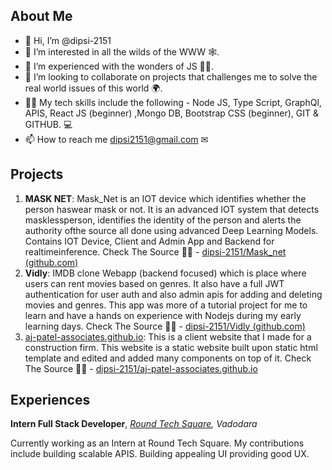 
## About Me
- 👋 Hi, I’m @dipsi-2151
- 👀 I’m interested in all the wilds of the WWW 🕸. 
- 🌱 I’m experienced with the wonders of JS 👩‍💻.
- 💞️ I’m looking to collaborate on projects that challenges me to solve the real world issues of this world 🌍.
- 🤹‍♀️ My tech skills include the following - Node JS, Type Script, GraphQl, APIS, React JS (beginner) ,Mongo DB, Bootstrap CSS (beginner), GIT & GITHUB. 💻
- 📫 How to reach me dipsi2151@gmail.com ✉

## Projects
1. **MASK NET**:
Mask_Net is an IOT device which identifies whether the person haswear mask or not. It is an advanced IOT system that detects masklessperson, identifies the identity of the person and alerts the authority ofthe source all done using advanced Deep Learning Models.
Contains IOT Device, Client and Admin App and Backend for realtimeinference.
Check The Source 👨‍💻 -
[dipsi-2151/Mask_net (github.com)](https://github.com/dipsi-2151/Mask_net)
2. **Vidly**:
IMDB clone Webapp (backend focused) which is place where users can rent movies based on genres. It also have a full JWT authentication for user auth and also admin apis for adding and deleting movies and genres. This app was more of a tutorial project for me to learn and have a hands on experience with Nodejs during my early learning days. 
Check The Source 👨‍💻 -
[dipsi-2151/Vidly (github.com)](https://github.com/dipsi-2151/Vidly)
3. [aj-patel-associates.github.io](https://github.com/dipsi-2151/aj-patel-associates.github.io):
This is a client website that I made for a construction firm. This website is a static website built upon static html template and edited and added many components on top of it.
Check The Source 👨‍💻 -
[dipsi-2151/aj-patel-associates.github.io](https://github.com/dipsi-2151/aj-patel-associates.github.io)
## Experiences
**Intern Full Stack Developer**, 
*[Round Tech Square](https://www.roundtechsquare.com/), Vadodara*

Currently working as an Intern at Round Tech Square. My contributions include building scalable APIS. Building appealing UI providing good UX.
